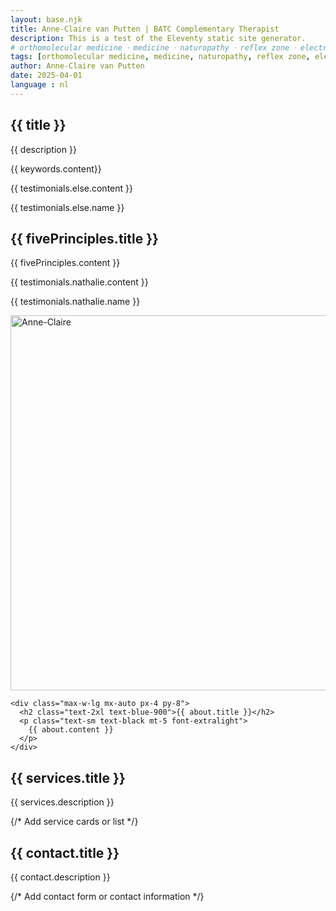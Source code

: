 ```yaml
---
layout: base.njk
title: Anne-Claire van Putten | BATC Complementary Therapist
description: This is a test of the Eleventy static site generator.
# orthomolecular medicine ⸱ medicine ⸱ naturopathy ⸱ reflex zone ⸱ electro acupuncture specialised in strengthening the immune system, improving the digestion system and skin problems
tags: [orthomolecular medicine, medicine, naturopathy, reflex zone, electro acupuncture]
author: Anne-Claire van Putten
date: 2025-04-01
language : nl
---
```


<div>
  <section
    id="home"
    class="py-8 relative flex items-center justify-center bg-light-beige"
  >
    <!-- <BulletBall color="bg-white" /> -->
    <div class="text-center">
      <h1 class="uppercase text-2xl mb-2">
        {{ title }}
      </h1>
      <p class="text-md text-gray-600">
        {{ description }}
      </p>
    </div>
  </section>

  <section>
    <div class="py-8 relative flex items-center justify-center bg-white">
      <!-- <BulletBall color="bg-blue-900" /> -->
      <div class="text-center max-w-4xl mx-auto">
        <p class="lowercase text-lg">
          {{ keywords.content}}
        </p>
      </div>
    </div>
  </section>

  <section
    id="introduction"
    class="bg-gray-50 py-12"
    style="
      background-image: url('/public/temp/images/testimonials-else-bg.jpg');
      background-size: cover;
      background-position: bottom;
    "
  >
    <div class="max-w-4xl mx-auto px-4">
      <p class="text-lg text-black">{{ testimonials.else.content }}</p>
      <p class="text-md text-black mt-3 font-extralight uppercase">
        {{ testimonials.else.name }}
      </p>
    </div>
  </section>

  <section id="fivePrinciples" class="bg-light-beige py-16">
    <div class="max-w-4xl mx-auto px-4">
      <h2 class="uppercase text-3xl mb-6 text-blue-900">
        {{ fivePrinciples.title }}
      </h2>
      <p class="text-sm text-black mb-8">
        {{ fivePrinciples.content }}
      </p>
    </div>
  </section>

  <section
    class="bg-beige py-8 relative w-full"
    style="
      background-image: url('/public/temp/images/testimonials-nathalie-bg.jpg');
      background-size: cover;
      background-position: bottom;
    "
  >
    <!-- <BulletBall color="bg-dark-gray" />
    <BulletBall color="bg-white" absolute={false} class="mt-2" /> -->
    <div class="max-w-4xl mx-auto px-4">
      <p class="text-lg text-black">
        {{ testimonials.nathalie.content }}
      </p>
      <p class="text-md text-black mt-3 font-extralight uppercase">
        {{ testimonials.nathalie.name }}
      </p>
    </div>
  </section>

  <section
    id="about"
    class="grid lg:grid-cols-2 items-start justify-center bg-white gap-6"
  >
    <div class="w-full aspect-video object-cover">
      <img src="/temp/images/about-bg.jpg" alt="Anne-Claire"
        width="800"
        height="600"
        class="w-full h-full object-cover"
        />
      <div class="bg-blue-500 overflow-hidden">
        <div class="translate-x-1/2 w-96 h-96 rounded-full ml-auto bg-white/50"></div>
      </div>
    </div>

    <div class="max-w-lg mx-auto px-4 py-8">
      <h2 class="text-2xl text-blue-900">{{ about.title }}</h2>
      <p class="text-sm text-black mt-5 font-extralight">
        {{ about.content }}
      </p>
    </div>
  </section>

  <section
    id="services"
    class="min-h-screen flex items-center justify-center bg-gray-50 py-8"
  >
    <div class="max-w-4xl mx-auto px-4">
      <h2 class="text-2xl font-bold mb-6">{{ services.title }}</h2>
      <p class="text-lg text-black mb-8">{{ services.description }}</p>
      {/* Add service cards or list */}
    </div>
  </section>

  <section
    id="contact"
    class="min-h-screen flex items-center justify-center bg-white"
  >
    <div class="max-w-4xl mx-auto px-4">
      <h2 class="text-3xl font-bold mb-6">{{ contact.title }}</h2>
      <p class="text-lg text-black mb-8">{{ contact.description }}</p>
      {/* Add contact form or contact information */}
    </div>
  </section>

</div>
